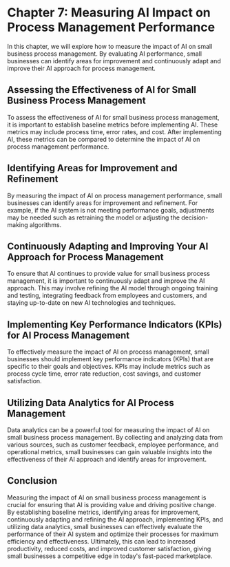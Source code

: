 Chapter 7: Measuring AI Impact on Process Management Performance
================================================================

In this chapter, we will explore how to measure the impact of AI on small business process management. By evaluating AI performance, small businesses can identify areas for improvement and continuously adapt and improve their AI approach for process management.

Assessing the Effectiveness of AI for Small Business Process Management
-----------------------------------------------------------------------

To assess the effectiveness of AI for small business process management, it is important to establish baseline metrics before implementing AI. These metrics may include process time, error rates, and cost. After implementing AI, these metrics can be compared to determine the impact of AI on process management performance.

Identifying Areas for Improvement and Refinement
------------------------------------------------

By measuring the impact of AI on process management performance, small businesses can identify areas for improvement and refinement. For example, if the AI system is not meeting performance goals, adjustments may be needed such as retraining the model or adjusting the decision-making algorithms.

Continuously Adapting and Improving Your AI Approach for Process Management
---------------------------------------------------------------------------

To ensure that AI continues to provide value for small business process management, it is important to continuously adapt and improve the AI approach. This may involve refining the AI model through ongoing training and testing, integrating feedback from employees and customers, and staying up-to-date on new AI technologies and techniques.

Implementing Key Performance Indicators (KPIs) for AI Process Management
-------------------------------------------------------------------------

To effectively measure the impact of AI on process management, small businesses should implement key performance indicators (KPIs) that are specific to their goals and objectives. KPIs may include metrics such as process cycle time, error rate reduction, cost savings, and customer satisfaction.

Utilizing Data Analytics for AI Process Management
--------------------------------------------------

Data analytics can be a powerful tool for measuring the impact of AI on small business process management. By collecting and analyzing data from various sources, such as customer feedback, employee performance, and operational metrics, small businesses can gain valuable insights into the effectiveness of their AI approach and identify areas for improvement.

Conclusion
----------

Measuring the impact of AI on small business process management is crucial for ensuring that AI is providing value and driving positive change. By establishing baseline metrics, identifying areas for improvement, continuously adapting and refining the AI approach, implementing KPIs, and utilizing data analytics, small businesses can effectively evaluate the performance of their AI system and optimize their processes for maximum efficiency and effectiveness. Ultimately, this can lead to increased productivity, reduced costs, and improved customer satisfaction, giving small businesses a competitive edge in today's fast-paced marketplace.
